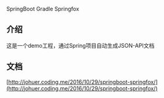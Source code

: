 SpringBoot Gradle Springfox

## 介绍

这是一个demo工程，通过Spring项目自动生成JSON-API文档

## 文档

[http://johuer.coding.me/2016/10/29/springboot-springfox/](http://johuer.coding.me/2016/10/29/springboot-springfox/)

